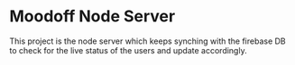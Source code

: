# Moodoff Node Server
This project is the node server which keeps synching with the firebase DB to check for the live status of the users and update
accordingly.
